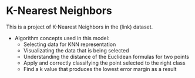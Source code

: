 # K-Nearest Neighbors

This is a project of K-Nearest Neighbors in the (link) dataset. 

* Algorithm concepts used in this model:
  * Selecting data for KNN representation
  * Visualizating the data that is being selected
  * Understanding the distance of the Euclidean formulas for two points
  * Apply and correctly classifying the point selected to the right class
  * Find a k value that produces the lowest error margin as a result

